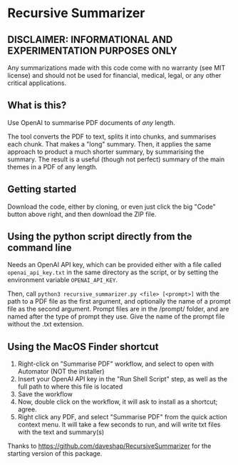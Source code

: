 # Recursive Summarizer

## DISCLAIMER: INFORMATIONAL AND EXPERIMENTATION PURPOSES ONLY

Any summarizations made with this code come with no warranty (see MIT license) and should not be used for financial, medical, legal, or any other critical applications.

## What is this?

Use OpenAI to summarise PDF documents of *any* length.

The tool converts the PDF to text, splits it into chunks, and summarises each chunk. That makes a "long" summary. Then, it applies the same approach to product a much shorter summary, by summarising the summary. The result is a useful (though not perfect) summary of the main themes in a PDF of any length.

## Getting started

Download the code, either by cloning, or even just click the big "Code" button above right, and then download the ZIP file.

## Using the python script directly from the command line
Needs an OpenAI API key, which can be provided either with a file called `openai_api_key.txt` in the same directory as the script, or by setting the environment variable `OPENAI_API_KEY`.

Then, call `python3 recursive_summarizer.py <file> [<prompt>]` with the path to a PDF file as the first argument, and optionally the name of a prompt file as the second argument. Prompt files are in the /prompt/ folder, and are named after the type of prompt they use. Give the name of the prompt file without the .txt extension.

## Using the MacOS Finder shortcut

1. Right-click on "Summarise PDF" workflow, and select to open with Automator (NOT the installer)
2. Insert your OpenAI API key in the "Run Shell Script" step, as well as the full path to where this file is located
3. Save the workflow
4. Now, double click on the workflow, it will ask to install as a shortcut; agree.
5. Right click any PDF, and select "Summarise PDF" from the quick action context menu. It will take a few seconds to run, and will write txt files with the text and summary(s)

Thanks to https://github.com/daveshap/RecursiveSummarizer for the starting version of this package.
